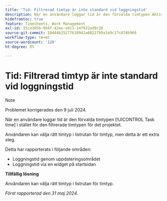 ```yaml
---
title: 'Tid: Filtrerad timtyp är inte standard vid loggningstid'
description: När en användare loggar tid är den förvalda timtypen Aktivitetstid i stället för den filtrerade timtypen för det projektet.
hidefromtoc: true
feature: Timesheets, Work Management
exl-id: 35ce305b-994f-42ee-a911-14f922ad9c39
source-git-commit: 18d44b25277610942a68227b9a3a9c17c874b966
workflow-type: tm+mt
source-wordcount: '128'
ht-degree: 0%

---
```


# Tid: Filtrerad timtyp är inte standard vid loggningstid

>[!NOTE]
>
>Problemet korrigerades den 9 juli 2024.

När en användare loggar tid är den förvalda timtypen [!UICONTROL Task time] i stället för den filtrerade timtypen för det projektet.

Användaren kan välja rätt timtyp i listrutan för timtyp, men detta är ett extra steg.

Detta har rapporterats i följande områden:

* Loggningstid genom uppdateringsområdet
* Loggningstid via en widget på startsidan

**Tillfällig lösning**

Användaren kan välja rätt timtyp i listrutan för timtyp.

_Först rapporterad den 31 maj 2024._
